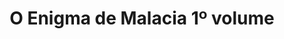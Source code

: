---
Numero: 498
title: O Enigma de Malacia 1º volume
Autor: Brian Aldiss
Co-autor: 
Ano-de-Publicacao: 1999
Titulo-original: The Malacia Tapestry
Tradutor: Alexandra Santos Tavares
Co-tradutor: 
Ano-de-edicao: 1976
alias: Brian-Aldiss
Autor2-alias: 
Tradutor1-alias: Alexandra-Santos-Tavares
Tradutor2-alias: 
Titulo-link: 498-O-Enigma-de-Malacia-1-volume
Capa: 
pags: 
Capa-link: 
---